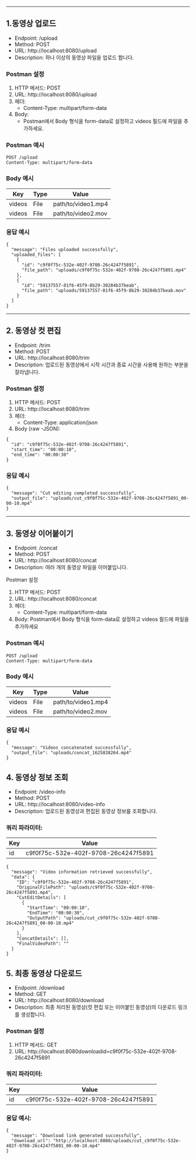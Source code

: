 
---
## 1.동영상 업로드
- Endpoint: /upload
- Method: POST
- URL: http://localhost:8080/upload
- Description: 하나 이상의 동영상 파일을 업로드 합니다.

### Postman 설정
1. HTTP 메서드: POST
2. URL: http://localhost:8080/upload
3. 헤더:
    - Content-Type: multipart/form-data
4. Body:
    - Postman에서 Body 형식을 form-data로 설정하고 videos 필드에 파일을 추가하세요.

### Postman 예시
```
POST /upload
Content-Type: multipart/form-data
```
### Body 예시
|Key|Type|Value|
|---|---|---|
|videos|File|path/to/video1.mp4|
|videos|File|path/to/video2.mov|

### 응답 예시
```
{
  "message": "Files uploaded successfully",
  "uploaded_files": [
    {
      "id": "c9f0f75c-532e-402f-9708-26c4247f5891",
      "file_path": "uploads/c9f0f75c-532e-402f-9708-26c4247f5891.mp4"
    },
    {
      "id": "59137557-01f6-45f9-8b29-30284b37beab",
      "file_path": "uploads/59137557-01f6-45f9-8b29-30284b37beab.mov"
    }
  ]
}
```
---
## 2. 동영상 컷 편집
- Endpoint: /trim
- Method: POST
- URL: http://localhost:8080/trim
- Description: 업로드된 동영상에서 시작 시간과 종료 시간을 사용해 원하는 부분을 잘라냅니다.

### Postman 설정
1. HTTP 메서드: POST
2. URL: http://localhost:8080/trim
3. 헤더:
    - Content-Type: application/json
4. Body (raw -JSON):
```
{
  "id": "c9f0f75c-532e-402f-9708-26c4247f5891",
  "start_time": "00:00:10",
  "end_time": "00:00:30"
}
```
### 응답 예시
```
{
  "message": "Cut editing completed successfully",
  "output_file": "uploads/cut_c9f0f75c-532e-402f-9708-26c4247f5891_00-00-10.mp4"
}
```
---
## 3. 동영상 이어붙이기 
- Endpoint: /concat
- Method: POST
- URL: http://localhost:8080/concat
- Description: 여러 개의 동영상 파일을 이어붙입니다.


Postman 설정
1. HTTP 메서드: POST
2. URL: http://localhost:8080/concat
3. 헤더:
    - Content-Type: multipart/form-data
4. Body:
Postman에서 Body 형식을 form-data로 설정하고 videos 필드에 파일을 추가하세요

### Postman 예시
```
POST /upload
Content-Type: multipart/form-data
```
### Body 예시

|Key|	Type|	Value|
|------|---|---|
|videos|File|path/to/video1.mp4|
|videos|File|path/to/video2.mov|

### 응답 예시
```
{
  "message": "Videos concatenated successfully",
  "output_file": "uploads/concat_1625838264.mp4"
}
```

## 4. 동영상 정보 조회
- Endpoint: /video-info
- Method: POST
- URL: http://localhost:8080/video-info
- Description: 업로드된 동영상과 편집된 동영상 정보를 조회합니다.


### 쿼리 파라미터:
|Key|Value|
|------|---|
|id	|c9f0f75c-532e-402f-9708-26c4247f5891|

```
{
  "message": "Video information retrieved successfully",
  "data": {
    "ID": "c9f0f75c-532e-402f-9708-26c4247f5891",
    "OriginalFilePath": "uploads/c9f0f75c-532e-402f-9708-26c4247f5891.mp4",
    "CutEditDetails": [
      {
        "StartTime": "00:00:10",
        "EndTime": "00:00:30",
        "OutputPath": "uploads/cut_c9f0f75c-532e-402f-9708-26c4247f5891_00-00-10.mp4"
      }
    ],
    "ConcatDetails": [],
    "FinalVideoPath": ""
  }
}
```
## 5. 최종 동영상 다운로드
- Endpoint: /download
- Method: GET
- URL: http://localhost:8080/download
- Description: 최종 처리된 동영상(컷 편집 또는 이어붙인 동영상)의 다운로드 링크를 생성합니다.

### Postman 설정
1. HTTP 메서드: GET
2. URL: http://localhost:8080downloadid=c9f0f75c-532e-402f-9708-26c4247f5891

### 쿼리 파라미터: 
|Key|Value|
|---|---|
|id|c9f0f75c-532e-402f-9708-26c4247f5891|

### 응답 예시:
```
{
  "message": "Download link generated successfully",
  "download_url": "http://localhost:8080/uploads/cut_c9f0f75c-532e-402f-9708-26c4247f5891_00-00-10.mp4"
}
```
